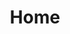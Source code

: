 ---
home: true
title: Home
heroImage: /icon.png
actions:
  - text: Get Started
    link: /ares-docs.html#installation
    type: primary
    
  - text: Visualizations
    link: /ares-docs.html#visualizations
    type: secondary

footer: Apache 2.0 Licensed | Copyright © 2024 OHDSI
---